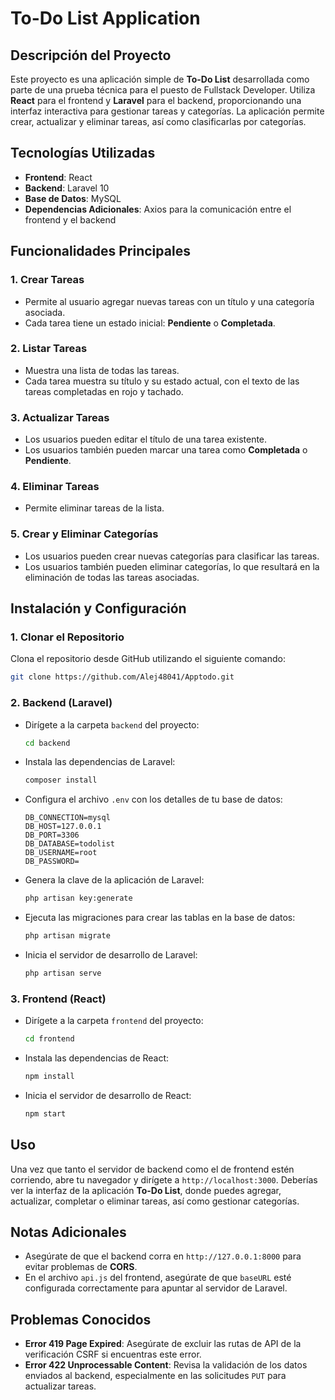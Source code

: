# To-Do List Application

## Descripción del Proyecto
Este proyecto es una aplicación simple de **To-Do List** desarrollada como parte de una prueba técnica para el puesto de Fullstack Developer. Utiliza **React** para el frontend y **Laravel** para el backend, proporcionando una interfaz interactiva para gestionar tareas y categorías. La aplicación permite crear, actualizar y eliminar tareas, así como clasificarlas por categorías.

## Tecnologías Utilizadas

- **Frontend**: React
- **Backend**: Laravel 10
- **Base de Datos**: MySQL
- **Dependencias Adicionales**: Axios para la comunicación entre el frontend y el backend

## Funcionalidades Principales

### 1. Crear Tareas
- Permite al usuario agregar nuevas tareas con un título y una categoría asociada.
- Cada tarea tiene un estado inicial: **Pendiente** o **Completada**.

### 2. Listar Tareas
- Muestra una lista de todas las tareas.
- Cada tarea muestra su título y su estado actual, con el texto de las tareas completadas en rojo y tachado.

### 3. Actualizar Tareas
- Los usuarios pueden editar el título de una tarea existente.
- Los usuarios también pueden marcar una tarea como **Completada** o **Pendiente**.

### 4. Eliminar Tareas
- Permite eliminar tareas de la lista.

### 5. Crear y Eliminar Categorías
- Los usuarios pueden crear nuevas categorías para clasificar las tareas.
- Los usuarios también pueden eliminar categorías, lo que resultará en la eliminación de todas las tareas asociadas.

## Instalación y Configuración

### 1. Clonar el Repositorio
Clona el repositorio desde GitHub utilizando el siguiente comando:

```sh
git clone https://github.com/Alej48041/Apptodo.git
```

### 2. Backend (Laravel)
- Dirígete a la carpeta `backend` del proyecto:
  ```sh
  cd backend
  ```
- Instala las dependencias de Laravel:
  ```sh
  composer install
  ```
- Configura el archivo `.env` con los detalles de tu base de datos:
  ```env
  DB_CONNECTION=mysql
  DB_HOST=127.0.0.1
  DB_PORT=3306
  DB_DATABASE=todolist
  DB_USERNAME=root
  DB_PASSWORD=
  ```
- Genera la clave de la aplicación de Laravel:
  ```sh
  php artisan key:generate
  ```
- Ejecuta las migraciones para crear las tablas en la base de datos:
  ```sh
  php artisan migrate
  ```
- Inicia el servidor de desarrollo de Laravel:
  ```sh
  php artisan serve
  ```

### 3. Frontend (React)
- Dirígete a la carpeta `frontend` del proyecto:
  ```sh
  cd frontend
  ```
- Instala las dependencias de React:
  ```sh
  npm install
  ```
- Inicia el servidor de desarrollo de React:
  ```sh
  npm start
  ```

## Uso
Una vez que tanto el servidor de backend como el de frontend estén corriendo, abre tu navegador y dirígete a `http://localhost:3000`. Deberías ver la interfaz de la aplicación **To-Do List**, donde puedes agregar, actualizar, completar o eliminar tareas, así como gestionar categorías.

## Notas Adicionales
- Asegúrate de que el backend corra en `http://127.0.0.1:8000` para evitar problemas de **CORS**.
- En el archivo `api.js` del frontend, asegúrate de que `baseURL` esté configurada correctamente para apuntar al servidor de Laravel.

## Problemas Conocidos
- **Error 419 Page Expired**: Asegúrate de excluir las rutas de API de la verificación CSRF si encuentras este error.
- **Error 422 Unprocessable Content**: Revisa la validación de los datos enviados al backend, especialmente en las solicitudes `PUT` para actualizar tareas.



